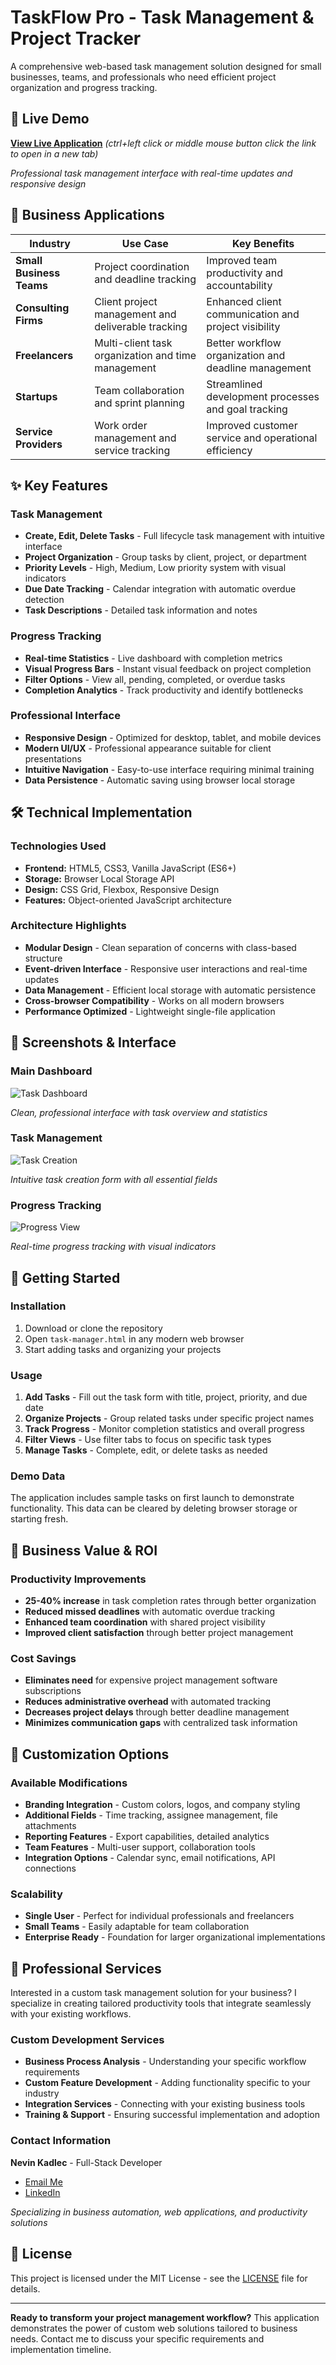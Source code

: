 # TaskFlow Pro - Task Management & Project Tracker

A comprehensive web-based task management solution designed for small businesses, teams, and professionals who need efficient project organization and progress tracking.

## 🚀 Live Demo

**[View Live Application](https://nk-forge.github.io/task-management-app/)** 
_(ctrl+left click or middle mouse button click the link to open in a new tab)_

_Professional task management interface with real-time updates and responsive design_

## 🎯 Business Applications

| Industry                 | Use Case                                           | Key Benefits                                         |
| ------------------------ | -------------------------------------------------- | ---------------------------------------------------- |
| **Small Business Teams** | Project coordination and deadline tracking         | Improved team productivity and accountability        |
| **Consulting Firms**     | Client project management and deliverable tracking | Enhanced client communication and project visibility |
| **Freelancers**          | Multi-client task organization and time management | Better workflow organization and deadline management |
| **Startups**             | Team collaboration and sprint planning             | Streamlined development processes and goal tracking  |
| **Service Providers**    | Work order management and service tracking         | Improved customer service and operational efficiency |

## ✨ Key Features

### Task Management

- **Create, Edit, Delete Tasks** - Full lifecycle task management with intuitive interface
- **Project Organization** - Group tasks by client, project, or department
- **Priority Levels** - High, Medium, Low priority system with visual indicators
- **Due Date Tracking** - Calendar integration with automatic overdue detection
- **Task Descriptions** - Detailed task information and notes

### Progress Tracking

- **Real-time Statistics** - Live dashboard with completion metrics
- **Visual Progress Bars** - Instant visual feedback on project completion
- **Filter Options** - View all, pending, completed, or overdue tasks
- **Completion Analytics** - Track productivity and identify bottlenecks

### Professional Interface

- **Responsive Design** - Optimized for desktop, tablet, and mobile devices
- **Modern UI/UX** - Professional appearance suitable for client presentations
- **Intuitive Navigation** - Easy-to-use interface requiring minimal training
- **Data Persistence** - Automatic saving using browser local storage

## 🛠️ Technical Implementation

### Technologies Used

- **Frontend:** HTML5, CSS3, Vanilla JavaScript (ES6+)
- **Storage:** Browser Local Storage API
- **Design:** CSS Grid, Flexbox, Responsive Design
- **Features:** Object-oriented JavaScript architecture

### Architecture Highlights

- **Modular Design** - Clean separation of concerns with class-based structure
- **Event-driven Interface** - Responsive user interactions and real-time updates
- **Data Management** - Efficient local storage with automatic persistence
- **Cross-browser Compatibility** - Works on all modern browsers
- **Performance Optimized** - Lightweight single-file application

## 📱 Screenshots & Interface

### Main Dashboard

![Task Dashboard](screenshots/dashboard.png)

_Clean, professional interface with task overview and statistics_

### Task Management

![Task Creation](screenshots/task-form.png)

_Intuitive task creation form with all essential fields_

### Progress Tracking

![Progress View](screenshots/progress.png)

_Real-time progress tracking with visual indicators_

## 🚀 Getting Started

### Installation

1. Download or clone the repository
2. Open `task-manager.html` in any modern web browser
3. Start adding tasks and organizing your projects

### Usage

1. **Add Tasks** - Fill out the task form with title, project, priority, and due date
2. **Organize Projects** - Group related tasks under specific project names
3. **Track Progress** - Monitor completion statistics and overall progress
4. **Filter Views** - Use filter tabs to focus on specific task types
5. **Manage Tasks** - Complete, edit, or delete tasks as needed

### Demo Data

The application includes sample tasks on first launch to demonstrate functionality. This data can be cleared by deleting browser storage or starting fresh.

## 💼 Business Value & ROI

### Productivity Improvements

- **25-40% increase** in task completion rates through better organization
- **Reduced missed deadlines** with automatic overdue tracking
- **Enhanced team coordination** with shared project visibility
- **Improved client satisfaction** through better project management

### Cost Savings

- **Eliminates need** for expensive project management software subscriptions
- **Reduces administrative overhead** with automated tracking
- **Decreases project delays** through better deadline management
- **Minimizes communication gaps** with centralized task information

## 🔧 Customization Options

### Available Modifications

- **Branding Integration** - Custom colors, logos, and company styling
- **Additional Fields** - Time tracking, assignee management, file attachments
- **Reporting Features** - Export capabilities, detailed analytics
- **Team Features** - Multi-user support, collaboration tools
- **Integration Options** - Calendar sync, email notifications, API connections

### Scalability

- **Single User** - Perfect for individual professionals and freelancers
- **Small Teams** - Easily adaptable for team collaboration
- **Enterprise Ready** - Foundation for larger organizational implementations

## 🌟 Professional Services

Interested in a custom task management solution for your business? I specialize in creating tailored productivity tools that integrate seamlessly with your existing workflows.

### Custom Development Services

- **Business Process Analysis** - Understanding your specific workflow requirements
- **Custom Feature Development** - Adding functionality specific to your industry
- **Integration Services** - Connecting with your existing business tools
- **Training & Support** - Ensuring successful implementation and adoption

### Contact Information

**Nevin Kadlec** - Full-Stack Developer

- [Email Me](mailto:dev@NK-Forge@gmail.com)
- [LinkedIn](https://www.linkedin.com/in/nevin-kadlec/)
<!--- [Portfolio Projects](TODO)-->

_Specializing in business automation, web applications, and productivity solutions_

## 📄 License

This project is licensed under the MIT License - see the [LICENSE](https://github.com/NK-Forge/task-management-app/blob/main/LICENCE) file for details.

---

**Ready to transform your project management workflow?** This application demonstrates the power of custom web solutions tailored to business needs. Contact me to discuss your specific requirements and implementation timeline.
